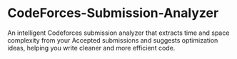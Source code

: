 # CodeForces-Submission-Analyzer
An intelligent Codeforces submission analyzer that extracts time and space complexity from your Accepted submissions and suggests optimization ideas, helping you write cleaner and more efficient code.
